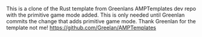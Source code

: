 This is a clone of the Rust template from Greenlans AMPTemplates dev repo with the primitive game mode added. 
This is only needed until Greenlan commits the change that adds primitive game mode.
Thank Greenlan for the template not me! https://github.com/Greelan/AMPTemplates
